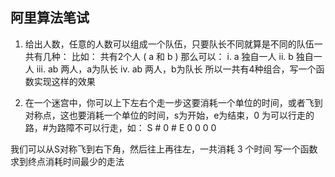 ## 阿里算法笔试
1. 给出人数，任意的人数可以组成一个队伍，只要队长不同就算是不同的队伍一共有几种：
  比如： 共有2个人 ( a 和 b ) 那么可以：
   i.  a 独自一人
   ii.  b 独自一人
   iii.  ab 两人，a为队长
   iv.  ab 两人，b为队长
  所以一共有4种组合，写一个函数实现这样的效果
  
2. 在一个迷宫中，你可以上下左右个走一步这要消耗一个单位的时间，或者飞到对称点，这也要消耗一个单位的时间，s为开始，e为结束，0 为可以行走的路，#为路障不可以行走，如：
        S # 0
        # E 0
        0 0 0

 我们可以从S对称飞到右下角，然后往上再往左，一共消耗 3 个时间
写一个函数求到终点消耗时间最少的走法
